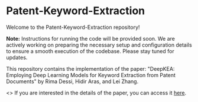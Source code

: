 # Patent-Keyword-Extraction

Welcome to the Patent-Keyword-Extraction repository!

**Note:** Instructions for running the code will be provided soon. We are actively working on preparing the necessary setup and configuration details to ensure a smooth execution of the codebase. Please stay tuned for updates.

This repository contains the implementation of the paper:
"DeepKEA: Employing Deep Learning Models for Keyword Extraction from Patent Documents"
by Rima Dessi, Hidir Aras, and Lei Zhang.

<> If you are interested in the details of the paper, you can access it [here](link_to_paper).


